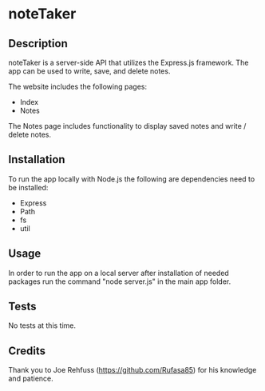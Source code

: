 # noteTaker

## Description 

noteTaker is a server-side API that utilizes the Express.js framework. The app can be used to write, save, and delete notes. 

The website includes the following pages:

* Index
* Notes

The Notes page includes functionality to display saved notes and write / delete notes.

## Installation

To run the app locally with Node.js the following are dependencies need to be installed:

 * Express
 * Path
 * fs
 * util

## Usage

In order to run the app on a local server after installation of needed packages run the command "node server.js" in the main app folder.

## Tests

No tests at this time.

## Credits

Thank you to Joe Rehfuss (https://github.com/Rufasa85) for his knowledge and patience. 